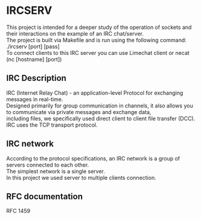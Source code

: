 # IRCSERV
This project is intended for a deeper study of the operation of sockets and their interactions on the example of an IRC chat/server.<br>
The project is built via Makefile and is run using the following command:<br>
./ircserv [port] [pass] <br>
To connect clients to this IRC server you can use Limechat client or necat (nc [hostname] [port]) 

## IRC Description
IRC (Internet Relay Chat) - an application-level Protocol for exchanging messages in real-time.<br>
Designed primarily for group communication in channels, it also allows you to communicate via private messages and exchange data,<br> including files, we specifically used direct client to client file transfer (DCC). <br>
IRC uses the TCP transport protocol. <br>

## IRC network
According to the protocol specifications, an IRC network is a group of servers connected to each other.<br> The simplest network is a single server. <br> In this project we used server to multiple clients connection.

##  RFC documentation
RFC 1459
